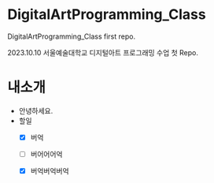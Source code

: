 # DigitalArtProgramming_Class
DigitalArtProgramming_Class first repo.

2023.10.10 서울예술대학교 디지털아트 프로그래밍 수업 첫 Repo. 

# 내소개
 - 안녕하세요.
 - 할일  
   - [x] 버억
   - [ ] 버어어어억
   - [x] 버억버억버억

